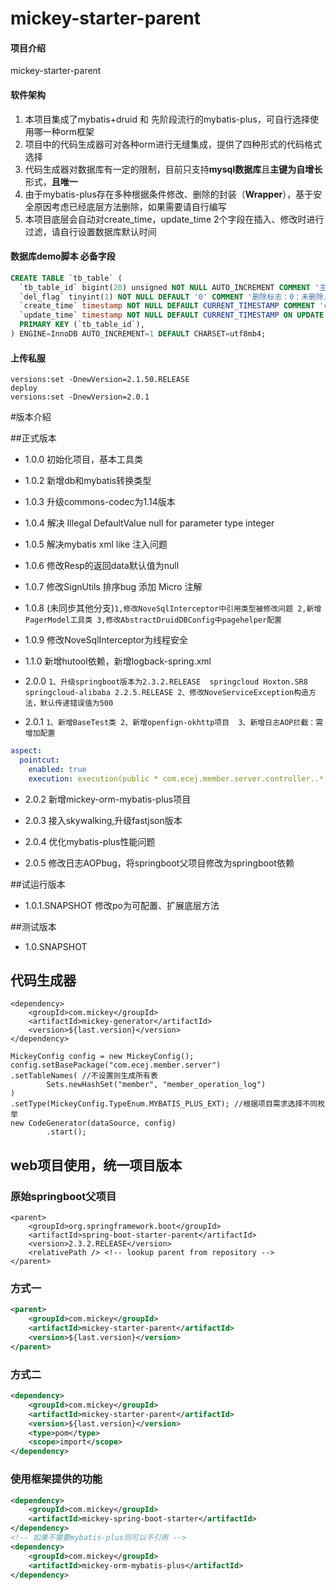 # mickey-starter-parent

#### 项目介绍
mickey-starter-parent

#### 软件架构

1. 本项目集成了mybatis+druid 和 先阶段流行的mybatis-plus，可自行选择使用哪一种orm框架
2. 项目中的代码生成器可对各种orm进行无缝集成，提供了四种形式的代码格式选择
3. 代码生成器对数据库有一定的限制，目前只支持**mysql数据库**且**主键为自增长**形式，**且唯一**
4. 由于mybatis-plus存在多种根据条件修改、删除的封装（**Wrapper**），基于安全原因考虑已经底层方法删除，如果需要请自行编写
5. 本项目底层会自动对create_time，update_time 2个字段在插入、修改时进行过滤，请自行设置数据库默认时间

#### 数据库demo脚本 必备字段
```sql
CREATE TABLE `tb_table` (
  `tb_table_id` bigint(20) unsigned NOT NULL AUTO_INCREMENT COMMENT '主键',
  `del_flag` tinyint(1) NOT NULL DEFAULT '0' COMMENT '删除标志：0：未删除，1：已删除',
  `create_time` timestamp NOT NULL DEFAULT CURRENT_TIMESTAMP COMMENT 'create_time',
  `update_time` timestamp NOT NULL DEFAULT CURRENT_TIMESTAMP ON UPDATE CURRENT_TIMESTAMP COMMENT 'update_time',
  PRIMARY KEY (`tb_table_id`),
) ENGINE=InnoDB AUTO_INCREMENT=1 DEFAULT CHARSET=utf8mb4;

```

#### 上传私服
```
versions:set -DnewVersion=2.1.50.RELEASE
deploy
versions:set -DnewVersion=2.0.1
```
#版本介紹

##正式版本
* 1.0.0 初始化项目，基本工具类
* 1.0.2 新增db和mybatis转换类型
* 1.0.3 升级commons-codec为1.14版本
* 1.0.4 解决 Illegal DefaultValue null for parameter type integer
* 1.0.5 解决mybatis xml like 注入问题
* 1.0.6 修改Resp的返回data默认值为null
* 1.0.7 修改SignUtils 排序bug 添加 Micro 注解
* 1.0.8 (未同步其他分支)`1,修改NoveSqlInterceptor中引用类型被修改问题
         2,新增PagerModel工具类
         3,修改AbstractDruidDBConfig中pagehelper配置`
* 1.0.9 修改NoveSqlInterceptor为线程安全
* 1.1.0 新增hutool依赖，新增logback-spring.xml

* 2.0.0 `1、升级springboot版本为2.3.2.RELEASE 
                springcloud Hoxton.SR8
                springcloud-alibaba 2.2.5.RELEASE
         2、修改NoveServiceException构造方法，默认传递错误值为500`
  
* 2.0.1 `1、新增BaseTest类
         2、新增openfign-okhttp项目 
         3、新增日志AOP拦截：需增加配置`
  
``` yaml
aspect:
  pointcut:
    enabled: true
    execution: execution(public * com.ecej.member.server.controller..*.*(..))
```
* 2.0.2 新增mickey-orm-mybatis-plus项目

* 2.0.3 接入skywalking,升级fastjson版本
* 2.0.4 优化mybatis-plus性能问题
* 2.0.5 修改日志AOPbug，将springboot父项目修改为springboot依赖

##试运行版本
* 1.0.1.SNAPSHOT 修改po为可配置、扩展底层方法

##测试版本
* 1.0.SNAPSHOT

## 代码生成器
```text
<dependency>
    <groupId>com.mickey</groupId>
    <artifactId>mickey-generator</artifactId>
    <version>${last.version}</version>
</dependency>

MickeyConfig config = new MickeyConfig();
config.setBasePackage("com.ecej.member.server")
.setTableNames( //不设置则生成所有表
        Sets.newHashSet("member", "member_operation_log")
)
.setType(MickeyConfig.TypeEnum.MYBATIS_PLUS_EXT); //根据项目需求选择不同枚举
new CodeGenerator(dataSource, config)
        .start();
```

## web项目使用，统一项目版本
### 原始springboot父项目
```text
<parent>
    <groupId>org.springframework.boot</groupId>
    <artifactId>spring-boot-starter-parent</artifactId>
    <version>2.3.2.RELEASE</version>
    <relativePath /> <!-- lookup parent from repository -->
</parent>
```
### 方式一
```xml
<parent>
    <groupId>com.mickey</groupId>
    <artifactId>mickey-starter-parent</artifactId>
    <version>${last.version}</version>
</parent>
```
### 方式二
```xml
<dependency>
    <groupId>com.mickey</groupId>
    <artifactId>mickey-starter-parent</artifactId>
    <version>${last.version}</version>
    <type>pom</type>
    <scope>import</scope>
</dependency>
```
### 使用框架提供的功能
```xml
<dependency>
    <groupId>com.mickey</groupId>
    <artifactId>mickey-spring-boot-starter</artifactId>
</dependency>
<!-- 如果不需要mybatis-plus则可以不引用 -->
<dependency>
    <groupId>com.mickey</groupId>
    <artifactId>mickey-orm-mybatis-plus</artifactId>
</dependency>
```